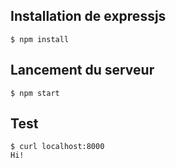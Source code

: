 ## Installation de expressjs

```
$ npm install
```

## Lancement du serveur

```
$ npm start
```

## Test

```
$ curl localhost:8000
Hi!
```
